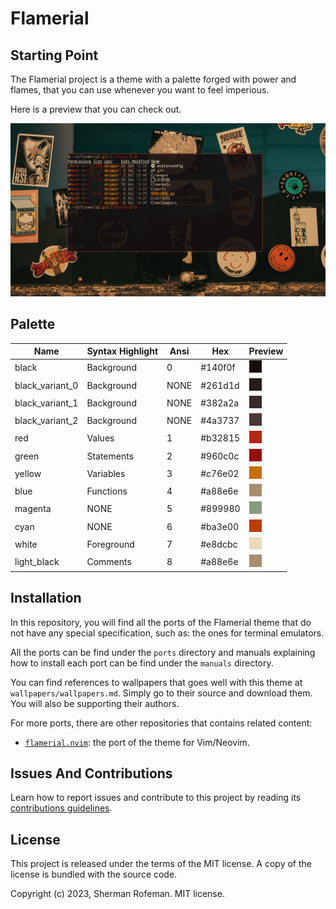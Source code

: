 # Flamerial

## Starting Point

The Flamerial project is a theme with a palette forged with power and flames,
that you can use whenever you want to feel imperious.

Here is a preview that you can check out.

![](images/preview.png)

## Palette

| Name            | Syntax Highlight | Ansi | Hex     | Preview                                |
| --------------- | ---------------- | ---- | ------- | -------------------------------------- |
| black           | Background       | 0    | #140f0f | ![](images/colors/black.png)           |
| black_variant_0 | Background       | NONE | #261d1d | ![](images/colors/black_variant_0.png) |
| black_variant_1 | Background       | NONE | #382a2a | ![](images/colors/black_variant_1.png) |
| black_variant_2 | Background       | NONE | #4a3737 | ![](images/colors/black_variant_2.png) |
| red             | Values           | 1    | #b32815 | ![](images/colors/red.png)             |
| green           | Statements       | 2    | #960c0c | ![](images/colors/green.png)           |
| yellow          | Variables        | 3    | #c76e02 | ![](images/colors/yellow.png)          |
| blue            | Functions        | 4    | #a88e6e | ![](images/colors/blue.png)            |
| magenta         | NONE             | 5    | #899980 | ![](images/colors/magenta.png)         |
| cyan            | NONE             | 6    | #ba3e00 | ![](images/colors/cyan.png)            |
| white           | Foreground       | 7    | #e8dcbc | ![](images/colors/white.png)           |
| light_black     | Comments         | 8    | #a88e6e | ![](images/colors/light_black.png)     |

## Installation

In this repository, you will find all the ports of the Flamerial theme that
do not have any special specification, such as: the ones for terminal emulators.

All the ports can be find under the `ports` directory and manuals explaining how
to install each port can be find under the `manuals` directory.

You can find references to wallpapers that goes well with this theme at
`wallpapers/wallpapers.md`. Simply go to their source and download them. You will
also be supporting their authors.

For more ports, there are other repositories that contains related content:

-   [`flamerial.nvim`](https://github.com/skippyr/flamerial.nvim): the port of
    the theme for Vim/Neovim.

## Issues And Contributions

Learn how to report issues and contribute to this project by reading its
[contributions guidelines](https://skippyr.github.io/materials/pages/contributions_guidelines.html).

## License

This project is released under the terms of the MIT license. A copy of the
license is bundled with the source code.

Copyright (c) 2023, Sherman Rofeman. MIT license.
